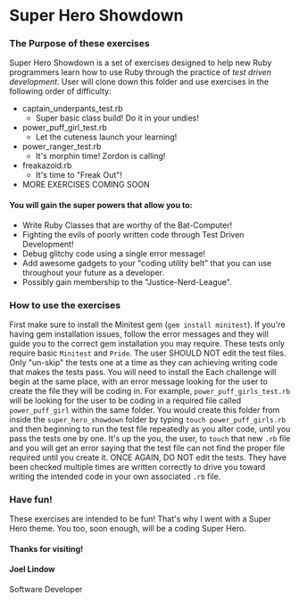 # Super Hero Showdown

### The Purpose of these exercises
Super Hero Showdown is a set of exercises designed to help new Ruby programmers learn how to use Ruby through the practice of *test driven development*. User will clone down this folder and use exercises in the following order of difficulty:
* captain_underpants_test.rb
  + Super basic class build! Do it in your undies!
* power_puff_girl_test.rb
  + Let the cuteness launch your learning!
* power_ranger_test.rb
  + It's morphin time! Zordon is calling!
* freakazoid.rb
  + It's time to "Freak Out"!
* MORE EXERCISES COMING SOON

#### You will gain the super powers that allow you to:
* Write Ruby Classes that are worthy of the Bat-Computer!
* Fighting the evils of poorly written code through Test Driven Development!
* Debug glitchy code using a single error message!
* Add awesome gadgets to your "coding utility belt" that you can use throughout your future as a developer.
* Possibly gain membership to the "Justice-Nerd-League".

### How to use the exercises
First make sure to install the Minitest gem (`gem install minitest`). If you're having gem installation issues, follow the error messages and they will guide you to the correct gem installation you may require. These tests only require basic `Minitest` and `Pride`.
The user SHOULD NOT edit the test files. Only "un-skip" the tests one at a time as they can achieving writing code that makes the tests pass.
You will need to install the
Each challenge will begin at the same place, with an error message looking for the user to create the file they will be coding in. For example, `power_puff_girls_test.rb` will be looking for the user to be coding in a required file called `power_puff_girl` within the same folder. You would create this folder from inside the `super_hero_showdown` folder by typing `touch power_puff_girls.rb` and then beginning to run the test file repeatedly as you alter code, until you pass the tests one by one. It's up the you, the user, to `touch` that new `.rb` file and you will get an error saying that the test file can not find the proper file required until you create it.
ONCE AGAIN, DO NOT edit the tests. They have been checked multiple times are written correctly to drive you toward writing the intended code in your own associated `.rb` file.

### Have fun!
These exercises are intended to be fun! That's why I went with a Super Hero theme. You too, soon enough, will be a coding Super Hero.


#### Thanks for visiting!

#### Joel Lindow
Software Developer
